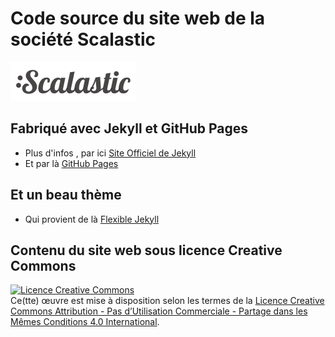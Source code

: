 # Code source du site web de la société Scalastic

<a href="https://www.scalastic.io">![](https://github.com/scalastic/scalastic.github.io/blob/main/assets/img/scalastic.png?raw=true)</a>

## Fabriqué avec Jekyll et GitHub Pages

* Plus d'infos , par ici [Site Officiel de Jekyll](https://jekyllrb.com)
* Et par là [GitHub Pages](https://pages.github.com/)

## Et un beau thème

* Qui provient de là [Flexible Jekyll](https://github.com/artemsheludko/flexible-jekyll)

## Contenu du site web sous licence Creative Commons 

<a rel="license" href="http://creativecommons.org/licenses/by-nc-sa/4.0/"><img alt="Licence Creative Commons" style="border-width:0" src="https://i.creativecommons.org/l/by-nc-sa/4.0/88x31.png" /></a><br />Ce(tte) œuvre est mise à disposition selon les termes de la <a rel="license" href="http://creativecommons.org/licenses/by-nc-sa/4.0/">Licence Creative Commons Attribution - Pas d’Utilisation Commerciale - Partage dans les Mêmes Conditions 4.0 International</a>.
